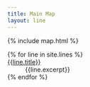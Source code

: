 ```yaml
---
title: Main Map
layout: line
---
```


<script>
    window.line_geojson = window.line_geojson || [];
    {% for geojson in site.data.geojson %}
        window.line_geojson.push( {{ geojson | jsonify }} );
    {% endfor %}
</script>

{% include map.html %}

<dl id="line list">
{% for line in site.lines %}
    <dt><a href="{{line.url | absolute_url }}">{{line.title}}</a></dt>
    <dd>{{line.excerpt}}</dd>
{% endfor %}
</dl>
